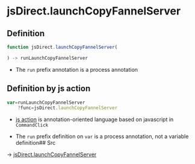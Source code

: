 # jsDirect.launchCopyFannelServer

## Definition

```js.js
function jsDirect.launchCopyFannelServer(

) -> runLaunchCopyFannelServer
```

- The `run` prefix annotation is a process annotation
## Definition by js action

```js.js
var=runLaunchCopyFannelServer
	?func=jsDirect.launchCopyFannelServer

```

- [js action](#) is annotation-oriented language based on javascript in `CommandClick`

- The `run` prefix definition on `var` is a process annotation, not a variable definition## Src

-> [jsDirect.launchCopyFannelServer](https://github.com/puutaro/CommandClick/blob/master/app/src/main/java/com/puutaro/commandclick/fragment_lib/terminal_fragment/js_interface/JsDirect.kt#L20)


